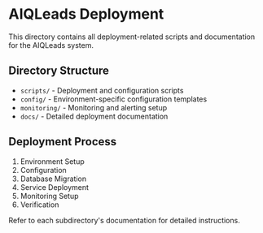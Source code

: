 # AIQLeads Deployment

This directory contains all deployment-related scripts and documentation for the AIQLeads system.

## Directory Structure

- `scripts/` - Deployment and configuration scripts
- `config/` - Environment-specific configuration templates
- `monitoring/` - Monitoring and alerting setup
- `docs/` - Detailed deployment documentation

## Deployment Process

1. Environment Setup
2. Configuration
3. Database Migration
4. Service Deployment
5. Monitoring Setup
6. Verification

Refer to each subdirectory's documentation for detailed instructions.